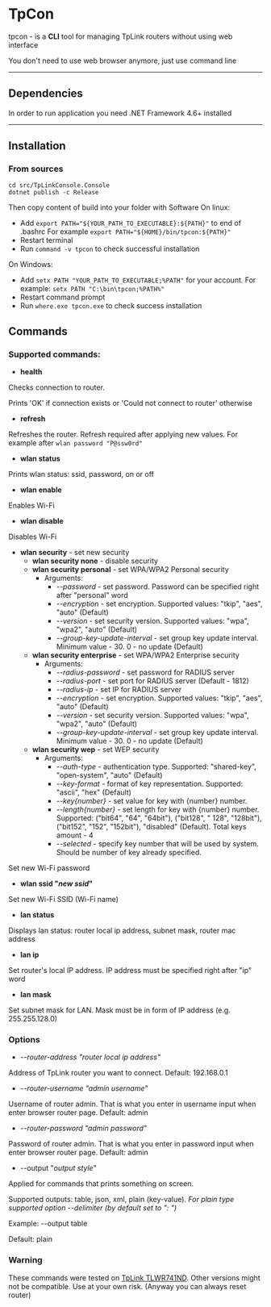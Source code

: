 # TpCon

tpcon - is a **CLI** tool for managing TpLink routers without using web interface

You don't need to use web browser anymore, just use command line

<hr>

## Dependencies

In order to run application you need .NET Framework 4.6+ installed

<hr>

## Installation

### From sources

```
cd src/TpLinkConsole.Console
dotnet publish -c Release
```
Then copy content of build into your folder with Software
On linux:
- Add `export PATH="${YOUR_PATH_TO_EXECUTABLE}:${PATH}"` to end of .bashrc
For example `export PATH="${HOME}/bin/tpcon:${PATH}"`
- Restart terminal
- Run `command -v tpcon` to check successful installation

On Windows:
- Add `setx PATH "YOUR_PATH_TO_EXECUTABLE;%PATH"` for your account. For example: `setx PATH "C:\bin\tpcon;%PATH%"`
- Restart command prompt
- Run `where.exe tpcon.exe` to check success installation

## Commands

### Supported commands:
- **health**

Checks connection to router. 

Prints 'OK' if connection exists or 'Could not connect to router' otherwise

- **refresh** 

Refreshes the router. 
Refresh required after applying new values. 
For example after ```wlan password "P@ssw0rd"```

- **wlan status**

Prints wlan status: ssid, password, on or off

- **wlan enable**

Enables Wi-Fi 

- **wlan disable**

Disables Wi-Fi

- **wlan security** - set new security
  - **wlan security none** - disable security
  - **wlan security personal** - set WPA/WPA2 Personal security
    - Arguments:
      - *--password* - set password. Password can be specified right after "personal" word
      - *--encryption* - set encryption. Supported values: "tkip", "aes", "auto" (Default)
      - *--version* - set security version. Supported values: "wpa", "wpa2", "auto" (Default)
      - *--group-key-update-interval* - set group key update interval. Minimum value - 30. 0 - no update (Default)
  - **wlan security enterprise** - set WPA/WPA2 Enterprise security
    - Arguments:
      - *--radius-password* - set password for RADIUS server
      - *--radius-port* - set port for RADIUS server (Default - 1812)
      - *--radius-ip* - set IP for RADIUS server
      - *--encryption* - set encryption. Supported values: "tkip", "aes", "auto" (Default)
      - *--version* - set security version. Supported values: "wpa", "wpa2", "auto" (Default)
      - *--group-key-update-interval* - set group key update interval. Minimum value - 30. 0 - no update (Default)
  - **wlan security wep** - set WEP security
    - Arguments:
      - *--auth-type* - authentication type. Supported: "shared-key", "open-system", "auto" (Default)
      - *--key-format* - format of key representation. Supported: "ascii", "hex" (Default)
      - *--key{number}* - set value for key with {number} number.
      - *--length{number}* - set length for key with {number} number. Supported: ("bit64", "64", "64bit"), ("bit128", "
        128", "128bit"), ("bit152", "152", "152bit"), "disabled" (Default).
        Total keys amount - 4
      - *--selected* - specify key number that will be used by system. Should be number of key already specified.

Set new Wi-Fi password

- **wlan ssid "*new ssid*"**

Set new Wi-Fi SSID (Wi-Fi name)

- **lan status**

Displays lan status: router local ip address, subnet mask, router mac address

- **lan ip**

Set router's local IP address. IP address must be specified right after "ip" word

- **lan mask**

Set subnet mask for LAN. Mask must be in form of IP address (e.g. 255.255.128.0)

### Options

- *--router-address "*router local ip address*"*

Address of TpLink router you want to connect.
Default: 192.168.0.1

- *--router-username "*admin username*"*

Username of router admin.
That is what you enter in username input when enter browser router page.
Default: admin

- *--router-password "*admin password*"*

Password of router admin.
That is what you enter in password input when enter browser router page.
Default: admin

- --output "*output style*"

Applied for commands that prints something on screen.

Supported outputs: table, json, xml, plain (key-value).
*For plain type supported option --delimiter (by default set to ": ")*

Example: --output table

Default: plain

### Warning

These commands were tested on [TpLink TLWR741ND](https://www.tp-link.com/ru/home-networking/wifi-router/tl-wr741nd/).
Other versions might not be compatible. 
Use at your own risk. (Anyway you can always reset router)
